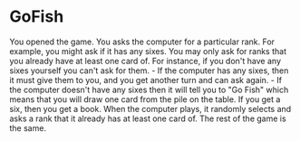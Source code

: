 # GoFish
You opened the game. You asks the computer for a particular rank. For example, you might ask if it has any sixes. You may only ask for ranks that you already have at least one card of. For instance, if you don't have any sixes yourself you can't ask for them.  - If the computer has any sixes, then it must give them to you, and you get another turn and can ask again.  - If the computer doesn't have any sixes then it will tell you to "Go Fish" which means that you will draw one card from the pile on the table. If you get a six, then you get a book.   When the computer plays, it randomly selects and asks a rank that it already has at least one card of. The rest of the game is the same. 
